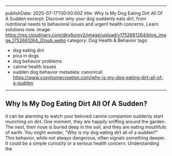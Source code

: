 
---
publishDate: 2025-07-17T00:00:00Z
title: Why Is My Dog Eating Dirt All Of A Sudden
excerpt: Discover why your dog suddenly eats dirt, from nutritional needs to behavioral issues and urgent health concerns. Learn solutions now.
image: https://res.cloudinary.com/dky6urpy2/image/upload/v1752661264/blog_image_1752661264_l2loub.webp
category: Dog Health & Behavior
tags:
  - dog eating dirt
  - pica in dogs
  - dog behavior problems
  - canine health issues
  - sudden dog behavior
metadata:
  canonical: https://www.cosyhomecreation.com/why-is-my-dog-eating-dirt-all-of-a-sudden
---

## Why Is My Dog Eating Dirt All Of A Sudden?

It can be alarming to watch your beloved canine companion suddenly start munching on dirt. One moment, they are happily sniffing around the garden. The next, their nose is buried deep in the soil, and they are eating mouthfuls of earth. You might wonder, "Why is my dog eating dirt all of a sudden?" This behavior, while not always dangerous, often signals something deeper. It could be a simple curiosity or a serious health concern. Understanding the